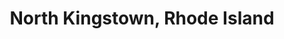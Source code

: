 ---
title: North Kingstown, Rhode Island
url: /north-kingstown-rhode-island/
latitude: 41.582
longitude: -71.493
---